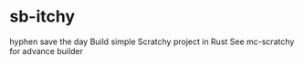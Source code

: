 # sb-itchy
hyphen save the day
Build simple Scratchy project in Rust
See mc-scratchy for advance builder
